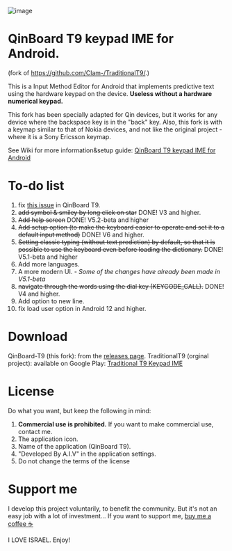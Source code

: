 ![image](https://raw.githubusercontent.com/AshiVered/support-israel-banner/main/assets/support-israel-banner.jpg)

# QinBoard T9 keypad IME for Android.
(fork of https://github.com/Clam-/TraditionalT9/.)

This is a Input Method Editor for Android that implements predictive text using the hardware keypad on the device. **Useless without a hardware numerical keypad.**

This fork has been specially adapted for Qin devices, but it works for any device where the backspace key is in the "back" key.
Also, this fork is with a keymap similar to that of Nokia devices, and not like the original project - where it is a Sony Ericsson keymap.

See Wiki for more information&setup guide: [QinBoard T9 keypad IME for Android](https://github.com/AshiVered/QinBoard-T9/wiki)

# To-do list
1. fix [this issue](https://github.com/sspanak/tt9/issues/182) in QinBoard T9.
2. ~~add symbol & smiley by long click on star~~ DONE! V3 and higher.
3. ~~Add help screen~~ DONE! V5.2-beta and higher
4. ~~Add setup option (to make the keyboard easier to operate and set it to a default input method)~~ DONE! V6 and higher.
5. ~~Setting classic typing (without text prediction) by default, so that it is possible to use the keyboard even before loading the dictionary.~~ DONE! V5.1-beta and higher
6. Add more languages.
7. A more modern UI. - *Some of the changes have already been made in V5.1-beta*
8. ~~navigate through the words using the dial key (KEYCODE_CALL).~~ DONE! V4 and higher.
9. Add option to new line.
10. fix load user option in Android 12 and higher.
# Download
QinBoard-T9 (this fork):
from the [releases page](https://github.com/AshiVered/QinBoard-T9/releases).
TraditionalT9 (orginal project):
available on Google Play: [Traditional T9 Keypad IME](https://play.google.com/store/apps/details?id=org.nyanya.android.traditionalt9)
# License
Do what you want, but keep the following in mind:
1. **Commercial use is prohibited.** If you want to make commercial use, contact me.
2. The application icon.
3. Name of the application (QinBoard T9).
4. "Developed By A.I.V" in the application settings.
5. Do not change the terms of the license

# Support me
I develop this project voluntarily, to benefit the community. But it's not an easy job with a lot of investment...
If you want to support me, [buy me a coffee ☕](https://www.buymeacoffee.com/ashivered)



I LOVE ISRAEL.
Enjoy!

